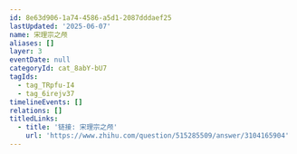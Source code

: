 ```yaml
---
id: 8e63d906-1a74-4586-a5d1-2087dddaef25
lastUpdated: '2025-06-07'
name: 宋理宗之颅
aliases: []
layer: 3
eventDate: null
categoryId: cat_8abY-bU7
tagIds:
  - tag_TRpfu-I4
  - tag_6irejv37
timelineEvents: []
relations: []
titledLinks:
  - title: '链接: 宋理宗之颅'
    url: 'https://www.zhihu.com/question/515285509/answer/3104165904'
---
```


